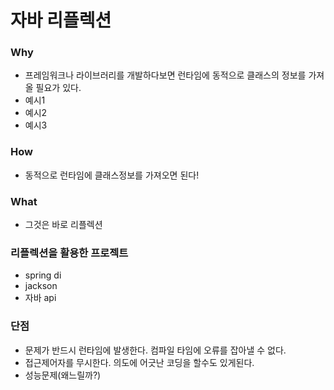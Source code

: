 # 자바 리플렉션

### Why

- 프레임워크나 라이브러리를 개발하다보면 런타임에 동적으로 클래스의 정보를 가져올 필요가 있다.
- 예시1
- 예시2
- 예시3

### How

- 동적으로 런타임에 클래스정보를 가져오면 된다!

### What

- 그것은 바로 리플렉션

### 리플렉션을 활용한 프로젝트

- spring di
- jackson
- 자바 api

### 단점

- 문제가 반드시 런타임에 발생한다. 컴파일 타임에 오류를 잡아낼 수 없다.
- 접근제어자를 무시한다. 의도에 어긋난 코딩을 할수도 있게된다.
- 성능문제(왜느릴까?)
